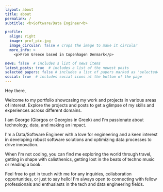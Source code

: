 ```yaml
---
layout: about
title: about
permalink: /
subtitle: <b>Software/Data Engineer<b>

profile:
  align: right
  image: prof_pic.jpg
  image_circular: false # crops the image to make it circular
  more_info: >
    <p>From Greece based in Copenhagen Denmark</p>

news: false  # includes a list of news items
latest_posts: true  # includes a list of the newest posts
selected_papers: false # includes a list of papers marked as "selected={true}"
social: true  # includes social icons at the bottom of the page
---
```

Hey there,

Welcome to my portfolio showcasing my work and projects in various areas of interest. Explore the projects and posts to get a glimpse of my skills and experiences across different domains.

I am George (Giorgos or Georgios in Greek) and I'm passionate about technology, data, and making an impact.

I'm a Data/Software Engineer with a love for engineering and a keen interest in developing robust software solutions and optimizing data processes to drive innovation.

When I'm not coding, you can find me exploring the world through travel, getting in shape with calisthenics, getting lost in the beats of techno music or reading a book.

Feel free to get in touch with me for any inquiries, collaboration opportunities, or just to say hello! I'm always open to connecting with fellow professionals and enthusiasts in the tech and data engineering fields.